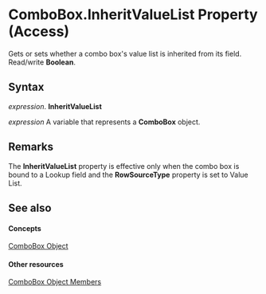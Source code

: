 
# ComboBox.InheritValueList Property (Access)

Gets or sets whether a combo box's value list is inherited from its field. Read/write  **Boolean**.


## Syntax

 _expression_. **InheritValueList**

 _expression_ A variable that represents a **ComboBox** object.


## Remarks

The  **InheritValueList** property is effective only when the combo box is bound to a Lookup field and the **RowSourceType** property is set to Value List.


## See also


#### Concepts


[ComboBox Object](1cf508d5-023e-eb38-3991-71e82b2a4e7e.md)
#### Other resources


[ComboBox Object Members](d0d83ca3-3698-295e-5335-7d0816557d6b.md)
